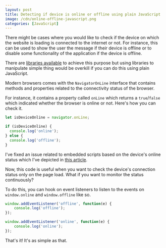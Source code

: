 ```yaml
---
layout: post
title: Detecting if device is online or offline using plain JavaScript
image: /cdn/online-offline-javascript.png
categories: [JavaScript]
---
```


There might be cases where you would like to check if the device on which the website is loading is connected to the internet or not. For instance, this can be used to show the user the message if their device is offline or to disable some functionality of the application if the device is offline.

There are [libraries available](https://github.hubspot.com/offline/docs/welcome/) to achieve this purpose but using libraries to manipulate simple thing would be overkill if you can do this using plain JavaScript.

Modern browsers comes with the `NavigatorOnLine` interface that contains methods and properties related to the connectivity status of the browser.

For instance, it contains a property called `onLine` which returns a `true`/`false` which indicated whether the browser is online or not. Here's how you can check it.

```js
let isDeviceOnline = navigator.onLine;

if (isDeviceOnline) {
  console.log('online');
} else {
  console.log('offline');
}
```

I've fixed an issue related to embedded scripts based on the device's online status which I've depicted in [this article](/Til-How-To-Fix-Embedded-Scripts-In-Progressive-Web-Apps/).

Now, this code is useful when you want to check the device's connection status only on the page load. What if you want to monitor the status continuously?

To do this, you can hook on event listeners to listen to the events on `window.online` and `window.offline` like so.

```js
window.addEventListener('offline', function(e) { 
    console.log('offline'); 
});

window.addEventListener('online', function(e) { 
    console.log('online'); 
});
```

That's it! It's as simple as that.
